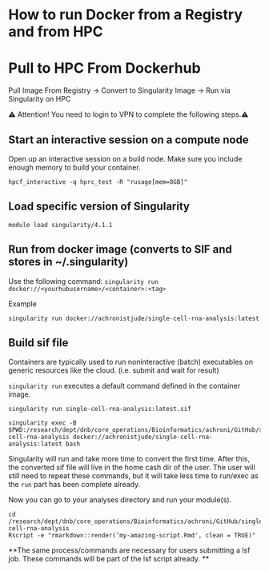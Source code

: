 # ##############################################################################
# How to run Docker from a Registry and from HPC ###############################
# ##############################################################################

# Pull to HPC From Dockerhub

Pull Image From Registry → Convert to Singularity Image → Run via Singularity on HPC

⚠️ Attention! You need to login to VPN to complete the following steps.⚠️


## Start an interactive session on a compute node

Open up an interactive session on a build node. Make sure you include enough memory to build your container.

```{}
hpcf_interactive -q hprc_test -R "rusage[mem=8GB]"
```

## Load specific version of Singularity

```{}
module load singularity/4.1.1
```


## Run from docker image (converts to SIF and stores in ~/.singularity)

Use the following command: `singularity run docker://<yourhubusername>/<container>:<tag>`

Example
```{}
singularity run docker://achronistjude/single-cell-rna-analysis:latest
```

## Build sif file

Containers are typically used to run noninteractive (batch) executables on generic resources like the cloud. (i.e. submit and wait for result)

`singularity run` executes a default command defined in the container image. 


```{}
singularity run single-cell-rna-analysis:latest.sif

singularity exec -B $PWD:/research/dept/dnb/core_operations/Bioinformatics/achroni/GitHub/single-cell-rna-analysis docker://achronistjude/single-cell-rna-analysis:latest bash
```

Singularity will run and take more time to convert the first time. After this, the converted sif file will live in the home cash dir of the user. The user will still need to repeat these commands, but it will take less time to run/exec as the `run` part has been complete already. 


Now you can go to your analyses directory and run your module(s).

```{}
cd /research/dept/dnb/core_operations/Bioinformatics/achroni/GitHub/single-cell-rna-analysis
Rscript -e "rmarkdown::render(‘my-amazing-script.Rmd', clean = TRUE)"
```


**The same process/commands are necessary for users submitting a lsf job. These commands will be part of the lsf script already. **

